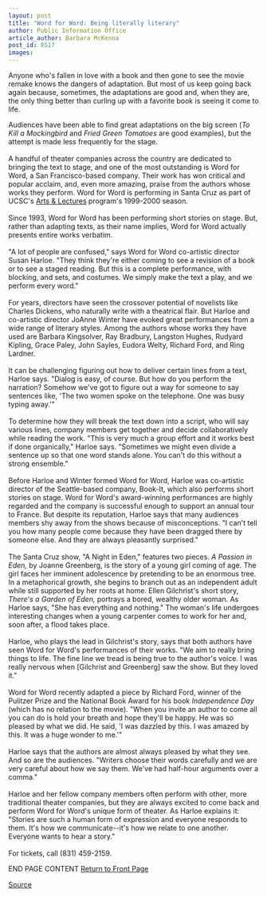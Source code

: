 ```yaml
---
layout: post
title: "Word for Word: Being literally literary"
author: Public Information Office
article_author: Barbara McKenna
post_id: 8517
images:
---
```


<p>
  Anyone who's fallen in love with a book and then gone to see the movie remake knows the dangers of adaptation. But most of us keep going back again because, sometimes, the adaptations are good and, when they are, the only thing better than curling up with a favorite book is seeing it come to life.
</p>Audiences have been able to find great adaptations on the big screen (<i>To Kill a Mockingbird</i> and <i>Fried Green Tomatoes</i> are good examples), but the attempt is made less frequently for the stage.<br>
<br>
A handful of theater companies across the country are dedicated to bringing the text to stage, and one of the most outstanding is Word for Word, a San Francisco-based company. Their work has won critical and popular acclaim, and, even more amazing, praise from the authors whose works they perform. Word for Word is performing in Santa Cruz as part of UCSC's <a href="http://events.ucsc.edu/artslecs">Arts &amp; Lectures</a> program's 1999-2000 season.<br>
<br>
Since 1993, Word for Word has been performing short stories on stage. But, rather than adapting texts, as their name implies, Word for Word actually presents entire works verbatim.<br>
<br>
"A lot of people are confused," says Word for Word co-artistic director Susan Harloe. "They think they're either coming to see a revision of a book or to see a staged reading. But this is a complete performance, with blocking, and sets, and costumes. We simply make the text a play, and we perform every word."<br>
<br>
For years, directors have seen the crossover potential of novelists like Charles Dickens, who naturally write with a theatrical flair. But Harloe and co-artistic director JoAnne Winter have evoked great performances from a wide range of literary styles. Among the authors whose works they have used are Barbara Kingsolver, Ray Bradbury, Langston Hughes, Rudyard Kipling, Grace Paley, John Sayles, Eudora Welty, Richard Ford, and Ring Lardner.<br>
<br>
It can be challenging figuring out how to deliver certain lines from a text, Harloe says. "Dialog is easy, of course. But how do you perform the narration? Somehow we've got to figure out a way for someone to say sentences like, 'The two women spoke on the telephone. One was busy typing away.'"<br>
<br>
To determine how they will break the text down into a script, who will say various lines, company members get together and decide collaboratively while reading the work. "This is very much a group effort and it works best if done organically," Harloe says. "Sometimes we might even divide a sentence up so that one word stands alone. You can't do this without a strong ensemble."<br>
<br>
Before Harloe and Winter formed Word for Word, Harloe was co-artistic director of the Seattle-based company, Book-It, which also performs short stories on stage. Word for Word's award-winning performances are highly regarded and the company is successful enough to support an annual tour to France. But despite its reputation, Harloe says that many audiences members shy away from the shows because of misconceptions. "I can't tell you how many people come because they have been dragged there by someone else. And they are always pleasantly surprised."<br>
<br>
The Santa Cruz show, "A Night in Eden," features two pieces. <i>A Passion in Eden,</i> by Joanne Greenberg, is the story of a young girl coming of age. The girl faces her imminent adolescence by pretending to be an enormous tree. In a metaphorical growth, she begins to branch out as an independent adult while still supported by her roots at home. Ellen Gilchrist's short story, <i>There's a Garden of Eden,</i> portrays a bored, wealthy older woman. As Harloe says, "She has everything and nothing." The woman's life undergoes interesting changes when a young carpenter comes to work for her and, soon after, a flood takes place.<br>
<br>
Harloe, who plays the lead in Gilchrist's story, says that both authors have seen Word for Word's performances of their works. "We aim to really bring things to life. The fine line we tread is being true to the author's voice. I was really nervous when [Gilchrist and Greenberg] saw the show. But they loved it."<br>
<br>
Word for Word recently adapted a piece by Richard Ford, winner of the Pulitzer Prize and the National Book Award for his book <i>Independence Day</i> (which has no relation to the movie). "When you invite an author to come all you can do is hold your breath and hope they'll be happy. He was so pleased by what we did. He said, 'I was dazzled by this. I was amazed by this. It was a huge wonder to me.'"<br>
<br>
Harloe says that the authors are almost always pleased by what they see. And so are the audiences. "Writers choose their words carefully and we are very careful about how we say them. We've had half-hour arguments over a comma."<br>
<br>
Harloe and her fellow company members often perform with other, more traditional theater companies, but they are always excited to come back and perform Word for Word's unique form of theater. As Harloe explains it: "Stories are such a human form of expression and everyone responds to them. It's how we communicate--it's how we relate to one another. Everyone wants to hear a story."<br>
<br>
For tickets, call (831) 459-2159.
<p>
  END PAGE CONTENT <a href="../../index.html">Return to Front Page</a> <img align="bottom" alt=" " border="0" height="1" src="../../images/trans.gif" width="385">
</p>
<p><a href="http://www1.ucsc.edu/currents/99-00/01-03/word.html" title="Permalink to word">Source</a></p>
